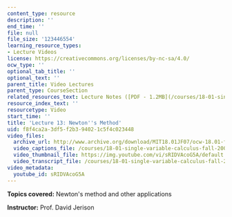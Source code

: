 ```yaml
---
content_type: resource
description: ''
end_time: ''
file: null
file_size: '123446554'
learning_resource_types:
- Lecture Videos
license: https://creativecommons.org/licenses/by-nc-sa/4.0/
ocw_type: ''
optional_tab_title: ''
optional_text: ''
parent_title: Video Lectures
parent_type: CourseSection
related_resources_text: Lecture Notes ([PDF - 1.2MB](/courses/18-01-single-variable-calculus-fall-2006/resources/lec13))
resource_index_text: ''
resourcetype: Video
start_time: ''
title: 'Lecture 13: Newton''s Method'
uid: f8f4ca2a-3df5-f2b3-9402-1c5f4c023448
video_files:
  archive_url: http://www.archive.org/download/MIT18.01JF07/ocw-18.01-f07-lec13_300k.mp4
  video_captions_file: /courses/18-01-single-variable-calculus-fall-2006/be4a6b955ce35b7191afed626954d91e_sRIDVAcoG5A.vtt
  video_thumbnail_file: https://img.youtube.com/vi/sRIDVAcoG5A/default.jpg
  video_transcript_file: /courses/18-01-single-variable-calculus-fall-2006/be5a865648e8a9911a1d04ed3cb0418e_sRIDVAcoG5A.pdf
video_metadata:
  youtube_id: sRIDVAcoG5A
---
```


**Topics covered:** Newton's method and other applications

**Instructor:** Prof. David Jerison

